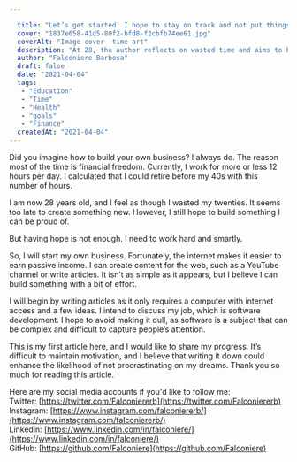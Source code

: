 ```yaml
---

  title: "Let’s get started! I hope to stay on track and not put things off this time."
  cover: "1837e658-41d5-80f2-bfd8-f2cbfb74ee61.jpg"
  coverAlt: "Image cover  time art"
  description: "At 28, the author reflects on wasted time and aims to build a business for financial freedom, starting with writing articles about software development to stay motivated and avoid procrastination."
  author: "Falconiere Barbosa"
  draft: false
  date: "2021-04-04"
  tags:
   - "Education"
   - "Time"
   - "Health"
   - "goals"
   - "Finance"
  createdAt: "2021-04-04"
---
```


  

Did you imagine how to build your own business? I always do. The reason most of the time is financial freedom. Currently, I work for more or less 12 hours per day. I calculated that I could retire before my 40s with this number of hours.

I am now 28 years old, and I feel as though I wasted my twenties. It seems too late to create something new. However, I still hope to build something I can be proud of.

But having hope is not enough. I need to work hard and smartly.

So, I will start my own business. Fortunately, the internet makes it easier to earn passive income. I can create content for the web, such as a YouTube channel or write articles. It isn’t as simple as it appears, but I believe I can build something with a bit of effort.

I will begin by writing articles as it only requires a computer with internet access and a few ideas. I intend to discuss my job, which is software development. I hope to avoid making it dull, as software is a subject that can be complex and difficult to capture people’s attention.

This is my first article here, and I would like to share my progress. It’s difficult to maintain motivation, and I believe that writing it down could enhance the likelihood of not procrastinating on my dreams. Thank you so much for reading this article.

Here are my social media accounts if you'd like to follow me:
  Twitter: [https://twitter.com/Falconiererb](https://twitter.com/Falconiererb)
  Instagram: [https://www.instagram.com/falconiererb/](https://www.instagram.com/falconiererb/)
  Linkedin: [https://www.linkedin.com/in/falconiere/](https://www.linkedin.com/in/falconiere/)
  GitHub: [https://github.com/Falconiere](https://github.com/Falconiere)
